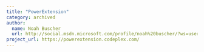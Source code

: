 ```yaml
---
title: "PowerExtension"
category: archived
author:
  name: Noah Buscher
  url: http://social.msdn.microsoft.com/profile/noah%20buscher/?ws=usercard-mini
project_url: https://powerextension.codeplex.com/
---
```

